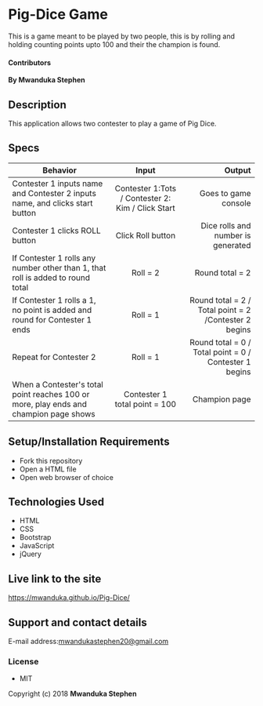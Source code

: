 # Pig-Dice Game
This is a game meant to be played by two people, this is by rolling and holding counting points upto 100 and their the champion is found.

#### Contributors
**By Mwanduka Stephen**

## Description

This application allows two contester to play a game of Pig Dice.

## Specs
| Behavior        | Input           | Output  |
| ------------- |:-------------:| -----:|
| Contester 1 inputs name and Contester 2 inputs name, and clicks start button | Contester 1:Tots / Contester 2: Kim / Click Start | Goes to game console |
| Contester 1 clicks ROLL button | Click Roll button | Dice rolls and number is generated
| If Contester 1 rolls any number other than 1, that roll is added to round total | Roll = 2 | Round total = 2 |
| If Contester 1 rolls a 1, no point is added and round for Contester 1 ends | Roll = 1 | Round total = 2 / Total point = 2 /Contester 2 begins |
| Repeat for Contester 2 | Roll = 1 | Round total = 0 / Total point = 0 / Contester 1 begins |
| When a Contester's total point reaches 100 or more, play ends and champion page shows | Contester 1 total point = 100 | Champion page |


## Setup/Installation Requirements

* Fork this repository
* Open a HTML file
* Open web browser of choice


## Technologies Used

* HTML
* CSS
* Bootstrap
* JavaScript
* jQuery

## Live link to the site
https://mwanduka.github.io/Pig-Dice/


## Support and contact details

E-mail address:mwandukastephen20@gmail.com

### License

* MIT

Copyright (c) 2018 **Mwanduka Stephen**
